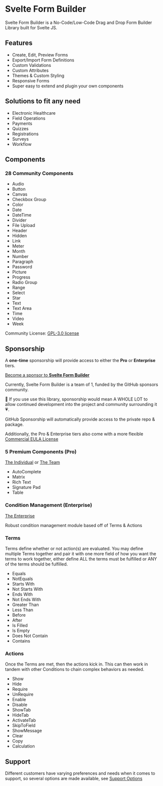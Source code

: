 # Svelte Form Builder

Svelte Form Builder is a No-Code/Low-Code Drag and Drop Form Builder Library built for Svelte JS.

## Features

- Create, Edit, Preview Forms
- Export/Import Form Definitions
- Custom Validations
- Custom Attributes
- Themes & Custom Styling
- Responsive Forms
- Super easy to extend and plugin your own components

## Solutions to fit any need

- Electronic Healthcare
- Field Operations
- Payments
- Quizzes
- Registrations
- Surveys
- Workflow

## Components

### 28 Community Components

- Audio
- Button
- Canvas
- Checkbox Group
- Color
- Date
- DateTime
- Divider
- File Upload
- Header
- Hidden
- Link
- Meter
- Month
- Number
- Paragraph
- Password
- Picture
- Progress
- Radio Group
- Range
- Select
- Star
- Text
- Text Area
- Time
- Video
- Week

Community License: [GPL-3.0 license](../license/gpl3)

## Sponsorship

A <b>one-time</b> sponsorship will provide access to either the <b>Pro</b> or <b>Enterprise</b> tiers.

[Become a sponsor to <b>Svelte Form Builder</b>](https://github.com/sponsors/pragmatic-engineering?frequency=one-time)

Currently, Svelte Form Builder is a team of 1, funded by the GitHub sponsors community.

🙏 If you use use this library, sponsorship would mean A WHOLE LOT to allow continued development into the project and community surrounding it 💗.

GitHub Sponsorship will automatically provide access to the private repo & package.

Additionally, the Pro & Enterprise tiers also come with a more flexible [Commercial EULA License](https://svelte-form-builder-docs.vercel.app/en/license/commercial)

### 5 Premium Components (Pro)

[The Individual](https://github.com/sponsors/pragmatic-engineering/sponsorships?&tier_id=221885&preview=false) or
[The Team](https://github.com/sponsors/pragmatic-engineering/sponsorships?&tier_id=231078&preview=false)

- AutoComplete
- Matrix
- Rich Text
- Signature Pad
- Table

### Condition Management (Enterprise)

[The Enterprise](https://github.com/sponsors/pragmatic-engineering/sponsorships?&tier_id=221891&preview=false)

Robust condition management module based off of Terms & Actions

### Terms

Terms define whether or not action(s) are evaluated. You may define multiple Terms together and pair it with one more field of how you want the terms to work together, either define ALL the terms must be fulfilled or ANY of the terms should be fulfilled.

- Equals
- NotEquals
- Starts With
- Not Starts With
- Ends With
- Not Ends With
- Greater Than
- Less Than
- Before
- After
- Is Filled
- Is Empty
- Does Not Contain
- Contains

### Actions

Once the Terms are met, then the actions kick in. This can then work in tandem with other Conditions to chain complex behaviors as needed.

- Show
- Hide
- Require
- UnRequire
- Enable
- Disable
- ShowTab
- HideTab
- ActivateTab
- SkipToField
- ShowMessage
- Clear
- Copy
- Calculation

## Support

Different customers have varying preferences and needs when it comes to support, so several options are made available, see [Support Options](https://svelte-form-builder-docs.vercel.app/en/intro/install#support)

